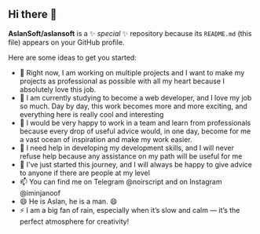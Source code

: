 ## Hi there 👋


**AslanSoft/aslansoft** is a ✨ _special_ ✨ repository because its `README.md` (this file) appears on your GitHub profile.

Here are some ideas to get you started:

- 🔭 Right now, I am working on multiple projects and I want to make my projects as professional as possible with all my heart because I absolutely love this job.
- 🌱 I am currently studying to become a web developer, and I love my job so much. Day by day, this work becomes more and more exciting, and everything here is really cool and interesting
- 👯 I would be very happy to work in a team and learn from professionals because every drop of useful advice would, in one day, become for me a vast ocean of inspiration and make my work easier.
- 🤔 I need help in developing my development skills, and I will never refuse help because any assistance on my path will be useful for me
- 💬 I've just started this journey, and I will always be happy to give advice to anyone if there are people at my level
- 📫 You can find me on Telegram @noirscript and on Instagram @iminjanoof
- 😄 He is Aslan, he is a man. 😄
- ⚡ I am a big fan of rain, especially when it’s slow and calm — it’s the perfect atmosphere for creativity!
